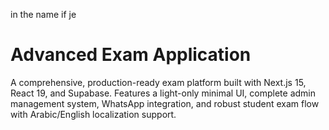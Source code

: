 in the name if je

# Advanced Exam Application

A comprehensive, production-ready exam platform built with Next.js 15, React 19, and Supabase. Features a light-only minimal UI, complete admin management system, WhatsApp integration, and robust student exam flow with Arabic/English localization support.

